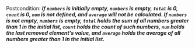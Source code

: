 Postcondition: ***If `numbers` is initially empty, `numbers` is empty, `total` is 0, `count` is 0, `num` is not defined, and `average` will not be calculated. If `numbers` is not empty, `numbers` is empty, `total` holds the sum of all numbers greater than 1 in the initial list, `count` holds the count of such numbers, `num` holds the last removed element's value, and `average` holds the average of all numbers greater than 1 in the initial list.***